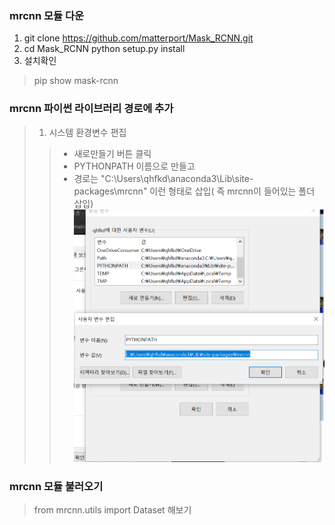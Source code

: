 ### mrcnn 모듈 다운
1. git clone https://github.com/matterport/Mask_RCNN.git
2. cd Mask_RCNN
python setup.py install
3. 설치확인
> pip show mask-rcnn
### mrcnn 파이썬 라이브러리 경로에 추가
> 1. 시스템 환경변수 편집
>> * 새로만들기 버튼 클릭
>> * PYTHONPATH 이름으로 만들고
>> * 경로는 "C:\Users\qhfkd\anaconda3\Lib\site-packages\mrcnn"
이런 형태로 삽입( 즉 mrcnn이 들어있는 폴더 삽입)
![img](./others/syspath.png)
### mrcnn 모듈 불러오기
> from mrcnn.utils import Dataset
해보기